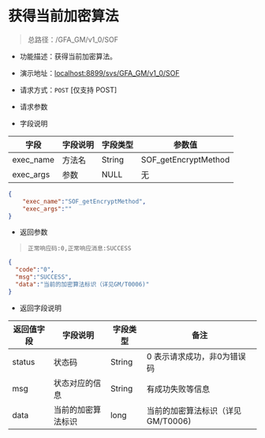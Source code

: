 # 获得当前加密算法


> 总路径：/GFA_GM/v1_0/SOF

* 功能描述：获得当前加密算法。
* 演示地址：[localhost:8899/svs/GFA_GM/v1_0/SOF](localhost:8899/svs/GFA_GM/v1_0/SOF)
* 请求方式：`POST` [仅支持 POST]

* 请求参数 

* 字段说明

|字段|字段说明|字段类型|参数值|
|---|---|---|---|
|exec_name|方法名|String|SOF_getEncryptMethod|
|exec_args|参数|NULL|无|

``` json
{
    "exec_name":"SOF_getEncryptMethod",
    "exec_args":""
}
```

* 返回参数
>` 正常响应码:0,正常响应消息:SUCCESS `

``` json
{
  "code":"0",
  "msg":"SUCCESS",
  "data":"当前的加密算法标识（详见GM/T0006)"
}
```

* 返回字段说明

|返回值字段|字段说明|字段类型|备注|
|---|---|---|---|
|status|状态码|String|0 表示请求成功，非0为错误码|
|msg|状态对应的信息|String|有成功失败等信息|
|data|当前的加密算法标识|long|当前的加密算法标识（详见GM/T0006)|








